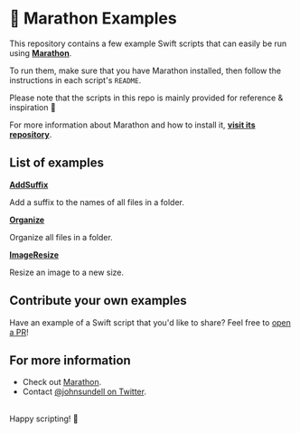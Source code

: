 # 🏃 Marathon Examples

This repository contains a few example Swift scripts that can easily be run using **[Marathon](https://github.com/johnsundell/marathon)**.

To run them, make sure that you have Marathon installed, then follow the instructions in each script's `README`.

Please note that the scripts in this repo is mainly provided for reference & inspiration 🙂

For more information about Marathon and how to install it, **[visit its repository](https://github.com/johnsundell/marathon)**.

## List of examples

**[AddSuffix](https://github.com/JohnSundell/Marathon-Examples/tree/master/AddSuffix)**

Add a suffix to the names of all files in a folder.

**[Organize](https://github.com/JohnSundell/Marathon-Examples/tree/master/Organize)**

Organize all files in a folder.

**[ImageResize](https://github.com/JohnSundell/Marathon-Examples/tree/master/ImageResize)**

Resize an image to a new size.

## Contribute your own examples

Have an example of a Swift script that you'd like to share? Feel free to [open a PR](https://github.com/JohnSundell/Marathon-Examples/pull/new/master)!

## For more information

- Check out [Marathon](https://github.com/johnsundell/marathon).
- Contact [@johnsundell on Twitter](https://twitter.com/johnsundell).

<br/>
Happy scripting! 🚀
